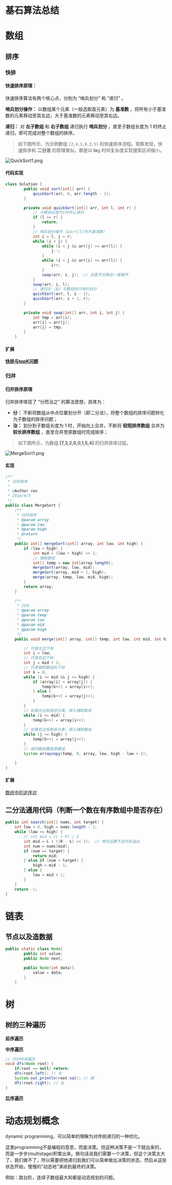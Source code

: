 # 基石算法总结

# 数组

## 排序

### 快排

#### 快速排序原理：

快速排序算法有两个核心点，分别为 “哨兵划分” 和 “递归” 。

**哨兵划分操作：** 以数组某个元素（一般选取首元素）为 **基准数** ，将所有小于基准数的元素移动至其左边，大于基准数的元素移动至其右边。

**递归：** 对 **左子数组** 和 **右子数组** 递归执行  **哨兵划分** ，直至子数组长度为 1 时终止递归，即可完成对整个数组的排序。

> 如下图所示，为示例数组 `[2,4,1,0,3,5]` 的快速排序流程。观察发现，快速排序和 **二分法** 的原理类似，都是以 **lo**g 时间复杂度实现搜索区间缩小。

![QuickSort1.png](assets/QuickSort-1.png?t=1671604780333)

#### 代码实现

```java
class Solution {
        public void sort(int[] arr) {
            quickSort(arr, 0, arr.length - 1);
        }

        private void quickSort(int[] arr, int l, int r) {
            // 子数组长度为1时终止递归
            if (l >= r) {
                return;
            }
            // 哨兵划分操作（以arr[l]作为基准数）
            int i = l, j = r;
            while (i < j) {
                while (i < j && arr[j] >= arr[l]) {
                    j--;
                }
                while (i < j && arr[i] <= arr[l]) {
                    i++;
                }
                swap(arr, i, j);  // 这里不交换会一直循环
            }
            swap(arr, i, l);
            // 递归左（右）子数组执行哨兵划分
            quickSort(arr, l, i - 1);
            quickSort(arr, i + 1, r);
        }

        private void swap(int[] arr, int i, int j) {
            int tmp = arr[i];
            arr[i] = arr[j];
            arr[j] = tmp;
        }
    }
```

#### 扩展

**[快排与topK问题](src/com/huabin/lcof/leetcode/editor/cn/notes/面试题30：最小的k个数.md)**

### 归并

#### 归并排序原理

归并排序体现了 “分而治之” 的算法思想，具体为：

* **分：** 不断将数组从中点位置划分开（即二分法），将整个数组的排序问题转化为子数组的排序问题；
* **治：** 划分到子数组长度为 1 时，开始向上合并，不断将 **较短排序数组** 合并为  **较长排序数组** ，直至合并至原数组时完成排序；

> 如下图所示，为数组 **[**7**,**3**,**2**,**6**,**0**,**1**,**5**,**4**]** 的归并排序过程。

![MergeSort1.png](assets/MergeSort-1.png?t=1671683014375)

#### 实现

```java
/**
 * 归并排序
 *
 * @Author rex
 * 2018/9/3
 */
public class MergeSort {
    /**
     * 归并排序
     * @param array
     * @param low
     * @param high
     * @return
     */
    public int[] mergeSort(int[] array, int low, int high) {
        if (low < high) {
            int mid = (low + high) >> 1;
            // 辅助数组
            int[] temp = new int[array.length];
            mergeSort(array, low, mid);
            mergeSort(array, mid + 1, high);
            merge(array, temp, low, mid, high);
        }
        return array;
    }

    /**
     * 归并
     * @param array
     * @param temp
     * @param low
     * @param mid
     * @param high
     */
    public void merge(int[] array, int[] temp, int low, int mid, int high) {

        // 代表左边下标
        int i = low;
        // 代表右边下标
        int j = mid + 1;
        // 代表辅助数组的下标
        int k = 0;
        while (i <= mid && j <= high) {
            if (array[i] < array[j]) {
                temp[k++] = array[i++];
            } else {
                temp[k++] = array[j++];
            }
        }
        // 如果左边有剩余元素，移入辅助数组
        while (i <= mid) {
            temp[k++] = array[i++];
        }
        // 如果右边有剩余元素，移入辅助数组
        while (j <= high) {
            temp[k++] = array[j++];
        }
        // 临时数组覆盖原数组
        System.arraycopy(temp, 0, array, low, high - low + 1);

    }
}
```

#### 扩展

[数组中的逆序对](src/com/huabin/lcof/leetcode/editor/cn/notes/面试题36：数组中的逆序对.md)

## 二分法通用代码（判断一个数在有序数组中是否存在）

```java
public int search(int[] nums, int target) {
    int low = 0, high = nums.length - 1;
    while (low <= high) {
        // int mid = (L + R) / 2
        int mid = L + ((R - L) >> 1);  // 用位运算不会内存溢出
        int num = nums[mid];
        if (num == target) {
            return mid;
        } else if (num > target) {
            high = mid - 1;
        } else {
            low = mid + 1;
        }
    }
    return -1;
}
```

# 链表

## 节点以及造数据

```java
public static class Node{
        public int value;
        public Node next;

        public Node(int data){
            value = data;
        }
    }

```

# 树

## 树的三种遍历

**前序遍历**

**中序遍历**

```java
// 打印中序遍历
void dfs(Node root) {
    if(root == null) return;
    dfs(root.left); // 左
    System.out.println(root.val); // 根
    dfs(root.right); // 右
}
```

**后序遍历**

# 动态规划概念

dynamic programming，可以简单的理解为对传统递归的一种优化。

这里programming不是编程的意思，而是决策。但这种决策不是一下就出来的，而是一步步(multistage)积累出来。换句话说我们需要一个决策，但这个决策太大了，我们做不了，所以需要把他递归到我们可以简单做出决策的状态，然后从这些状态开始，慢慢的“动态地”演进到最终的决策。

例如：跳台阶，连续子数组最大和都是动态规划的问题。
